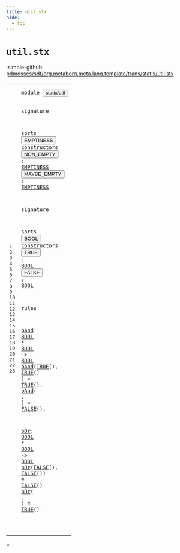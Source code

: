 ```yaml
---
title: util.stx
hide:
  - toc
---
```


# `util.stx`

:simple-github: [pdmosses/sdf/org.metaborg.meta.lang.template/trans/statix/util.stx]

[pdmosses/sdf/org.metaborg.meta.lang.template/trans/statix/util.stx]: https://github.com/pdmosses/sdf/blob/master/org.metaborg.meta.lang.template/trans/statix/util.stx "The source file on GitHub"

<div class="stx"><table class="highlighttable"><tbody><tr><td class="linenos"><div class="linenodiv"><pre><span></span>1
2
3
4
5
6
7
8
9
10
11
12
13
14
15
16
17
18
19
20
21
22
23
</pre></div></td>
<td class="code"><pre><code><span class="keyword">module</span> <button class="modal-open" id="statix/util_0_7" title="Multi-file references" data-urls="../attribute.stx/#statix/util_5_3 ../cons.stx/#statix/util_7_3 ../label.stx/#statix/util_6_3 ../main.stx/#statix/util_21_3 ../sort.stx/#statix/util_7_3 ../sort_cons.stx/#statix/util_10_3"><span class="token sort_Id">statix/util</span></button>

<span class="keyword">signature</span>

  <span class="keyword">sorts</span> <span class="cons_SortDecl"><button class="modal-open" id="EMPTINESS_4_8" title="Multi-file references" data-urls="#EMPTINESS_6_19 ../cons.stx/#EMPTINESS_25_71 ../label.stx/#EMPTINESS_32_56 ../module.stx/#EMPTINESS_49_68 ../sort.stx/#EMPTINESS_34_70"><span class="token sort_Id">EMPTINESS</span></button></span> <span class="keyword">constructors</span>
    <span class="cons_OpDecl"><button class="modal-open" id="NON_EMPTY_5_4" title="Multi-file references" data-urls="../cons.stx/#NON_EMPTY_22_38 ../label.stx/#NON_EMPTY_30_32 ../module.stx/#NON_EMPTY_47_31 ../sort.stx/#NON_EMPTY_31_37"><span class="token sort_Id">NON_EMPTY</span></button>   <span class="operator">:</span> <span class="cons_SimpleSort"><a href="#EMPTINESS_4_8" id="EMPTINESS_5_18" title="Defined at line 5"><span class="token sort_Id">EMPTINESS</span></a></span></span>
    <span class="cons_OpDecl"><button class="modal-open" id="MAYBE_EMPTY_6_4" title="Multi-file references" data-urls="../cons.stx/#MAYBE_EMPTY_28_38 ../label.stx/#MAYBE_EMPTY_35_33 ../module.stx/#MAYBE_EMPTY_52_31 ../sort.stx/#MAYBE_EMPTY_37_37"><span class="token sort_Id">MAYBE_EMPTY</span></button> <span class="operator">:</span> <span class="cons_SimpleSort"><a href="#EMPTINESS_4_8" id="EMPTINESS_6_18" title="Defined at line 5"><span class="token sort_Id">EMPTINESS</span></a></span></span>

<span class="keyword">signature</span>

  <span class="keyword">sorts</span> <span class="cons_SortDecl"><button class="modal-open" id="BOOL_10_8" title="Multi-file references" data-urls="#BOOL_12_13 ../attribute.stx/#BOOL_19_43"><span class="token sort_Id">BOOL</span></button></span> <span class="keyword">constructors</span>
    <span class="cons_OpDecl"><button class="modal-open" id="TRUE_11_4" title="Multi-file references" data-urls="#TRUE_18_8 ../attribute.stx/#TRUE_27_40"><span class="token sort_Id">TRUE</span></button>  <span class="operator">:</span> <span class="cons_SimpleSort"><a href="#BOOL_10_8" id="BOOL_11_12" title="Defined at line 11"><span class="token sort_Id">BOOL</span></a></span></span>
    <span class="cons_OpDecl"><button class="modal-open" id="FALSE_12_4" title="Multi-file references" data-urls="#FALSE_19_27 ../attribute.stx/#FALSE_29_40"><span class="token sort_Id">FALSE</span></button> <span class="operator">:</span> <span class="cons_SimpleSort"><a href="#BOOL_10_8" id="BOOL_12_12" title="Defined at line 11"><span class="token sort_Id">BOOL</span></a></span></span>

<span class="keyword">rules</span>

  <a href="#bAnd_17_2" id="bAnd_16_2" title="Referenced at line 18, 19"><span class="token sort_Id">bAnd</span></a><span class="operator">:</span> <span class="cons_SimpleSort"><a href="#BOOL_10_8" id="BOOL_16_8" title="Defined at line 11"><span class="token sort_Id">BOOL</span></a></span> <span class="operator">*</span> <span class="cons_SimpleSort"><a href="#BOOL_10_8" id="BOOL_16_15" title="Defined at line 11"><span class="token sort_Id">BOOL</span></a></span>    <span class="operator">-&gt;</span> <span class="cons_SimpleSort"><a href="#BOOL_10_8" id="BOOL_16_26" title="Defined at line 11"><span class="token sort_Id">BOOL</span></a></span>
  <a href="#bAnd_16_2" id="bAnd_17_2" title="Defined at line 17"><span class="token sort_Id">bAnd</span></a><span class="operator">(</span><span class="cons_Op"><a href="#TRUE_11_4" id="TRUE_17_7" title="Defined at line 12"><span class="token sort_Id">TRUE</span></a>()</span><span class="operator">,</span> <span class="cons_Op"><a href="#TRUE_11_4" id="TRUE_17_15" title="Defined at line 12"><span class="token sort_Id">TRUE</span></a>()</span> <span class="operator">)</span> <span class="operator">=</span> <span class="cons_Op"><a href="#TRUE_11_4" id="TRUE_17_26" title="Defined at line 12"><span class="token sort_Id">TRUE</span></a>()</span><span class="operator">.</span>
  <a href="#bAnd_16_2" id="bAnd_18_2" title="Defined at line 17"><span class="token sort_Id">bAnd</span></a><span class="operator">(_</span>     <span class="operator">,</span> <span class="operator">_</span>      <span class="operator">)</span> <span class="operator">=</span> <span class="cons_Op"><a href="#FALSE_12_4" id="FALSE_18_26" title="Defined at line 13"><span class="token sort_Id">FALSE</span></a>()</span><span class="operator">.</span>

  <a href="#bOr_21_2" id="bOr_20_2" title="Referenced at line 22, 23"><span class="token sort_Id">bOr</span></a><span class="operator">:</span> <span class="cons_SimpleSort"><a href="#BOOL_10_8" id="BOOL_20_7" title="Defined at line 11"><span class="token sort_Id">BOOL</span></a></span>  <span class="operator">*</span> <span class="cons_SimpleSort"><a href="#BOOL_10_8" id="BOOL_20_15" title="Defined at line 11"><span class="token sort_Id">BOOL</span></a></span>    <span class="operator">-&gt;</span> <span class="cons_SimpleSort"><a href="#BOOL_10_8" id="BOOL_20_26" title="Defined at line 11"><span class="token sort_Id">BOOL</span></a></span>
  <a href="#bOr_20_2" id="bOr_21_2" title="Defined at line 21"><span class="token sort_Id">bOr</span></a><span class="operator">(</span><span class="cons_Op"><a href="#FALSE_12_4" id="FALSE_21_6" title="Defined at line 13"><span class="token sort_Id">FALSE</span></a>()</span><span class="operator">,</span> <span class="cons_Op"><a href="#FALSE_12_4" id="FALSE_21_15" title="Defined at line 13"><span class="token sort_Id">FALSE</span></a>()</span><span class="operator">)</span> <span class="operator">=</span> <span class="cons_Op"><a href="#FALSE_12_4" id="FALSE_21_26" title="Defined at line 13"><span class="token sort_Id">FALSE</span></a>()</span><span class="operator">.</span>
  <a href="#bOr_20_2" id="bOr_22_2" title="Defined at line 21"><span class="token sort_Id">bOr</span></a><span class="operator">(_</span>      <span class="operator">,</span> <span class="operator">_</span>      <span class="operator">)</span> <span class="operator">=</span> <span class="cons_Op"><a href="#TRUE_11_4" id="TRUE_22_26" title="Defined at line 12"><span class="token sort_Id">TRUE</span></a>()</span><span class="operator">.</span>

</code></pre></td></tr></tbody></table></div>

<div id="modal">
  <div id="modal-content">
    <span id="modal-close">&times;</span>
    <h2 id="modal-h2"></h2>
    <p  id="modal-p"></p>
    <ul id="modal-ul"></ul>
  </div>
</div>
